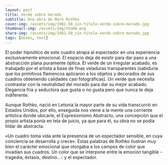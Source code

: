 ```yaml
---
layout: post
title: Verde sobre morado
subtitle: Una obra de Mark Rothko
cover-img: /assets/img/1982.50_sin-titulo-verde-sobre-morado.jpg
thumbnail-img: /assets/img/thumb.png
share-img: /assets/img/1982.50_sin-titulo-verde-sobre-morado.jpg
tags: [books, test]
---
```


El poder hipnótico de este cuadro atrapa al espectador en una experiencia exclusivamente emocional.   El espacio deja de existir para dar paso a una abstracción plana puramente óptica.  El verde de un irregular acabado, es trabajado por el artista a base de finas veladuras transparentes (sabiduría que los primitivos flamencos aplicaron a los objetos y decorados de sus cuadros obteniendo calidades casi fotográficas).   Un verde que necesita contrastar con la neutralidad del morado para dar su mejor acabado. Elegancia fría y seductora que gusta o no gusta pero que nunca te deja indiferente.

Aunque Rothko, nació en Letonia la mayor parte de su vida transcurrió en Estados Unidos, por ello, enseguida nos viene a la mente una corriente artística donde ubicarle, el Expresionismo Abstracto, una concepción que el propio artista ponía en tela de juicio, ya que  para él, su obra no se podía tildar de abstracta.

«Un cuadro toma vida ante la presencia de un espectador sensible, en cuya conciencia se desarrolla y crece». Estas palabras de Rothko ilustran muy bien el carácter emocional que otorgaba a los campos de color que invadían sus cuadros. Un color que se interpone entre la emoción tangible -tragedia, éxtasis, destino…- y el espectador.

